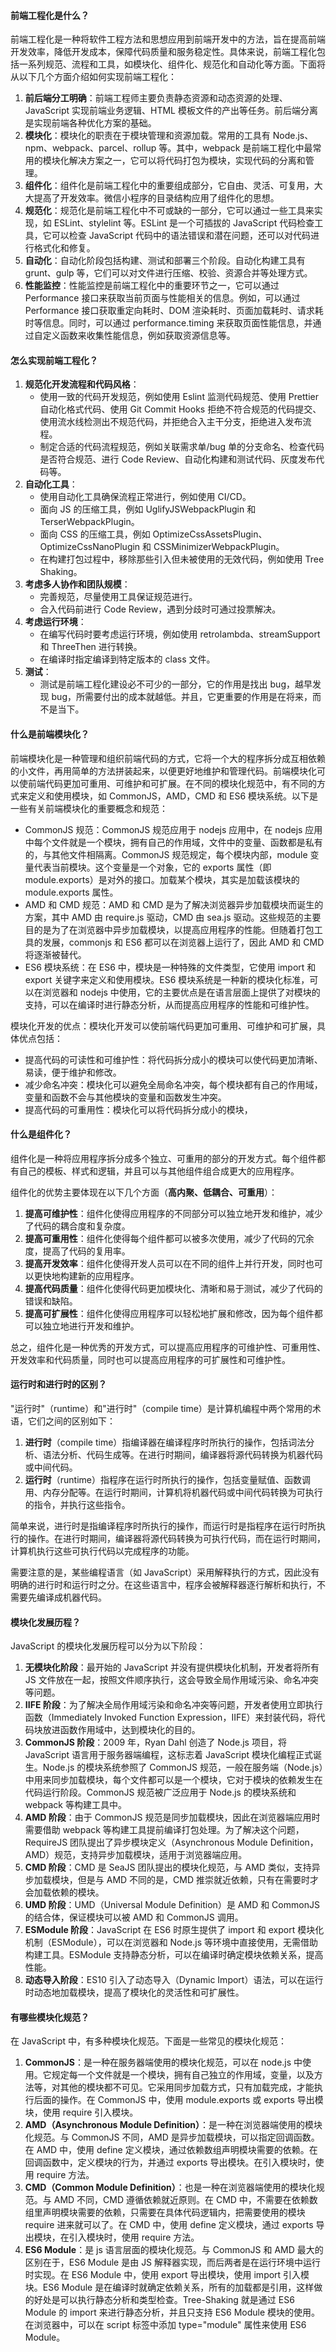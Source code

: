 <!--
 * @Author: Shu Binqi
 * @Date: 2023-02-28 03:11:14
 * @LastEditors: Shu Binqi
 * @LastEditTime: 2023-03-03 19:43:54
 * @Description: 前端工程化面试题（7题）
 * @Version: 1.0.0
 * @FilePath: \interviewQuestions\Module\前端工程化.md
-->

#### 前端工程化是什么？

前端工程化是一种将软件工程方法和思想应用到前端开发中的方法，旨在提高前端开发效率，降低开发成本，保障代码质量和服务稳定性。具体来说，前端工程化包括一系列规范、流程和工具，如模块化、组件化、规范化和自动化等方面。下面将从以下几个方面介绍如何实现前端工程化：

1. **前后端分工明确**：前端工程师主要负责静态资源和动态资源的处理、JavaScript 实现前端业务逻辑、HTML 模板文件的产出等任务。前后端分离是实现前端各种优化方案的基础。
2. **模块化**：模块化的职责在于模块管理和资源加载。常用的工具有 Node.js、npm、webpack、parcel、rollup 等。其中，webpack 是前端工程化中最常用的模块化解决方案之一，它可以将代码打包为模块，实现代码的分离和管理。
3. **组件化**：组件化是前端工程化中的重要组成部分，它自由、灵活、可复用，大大提高了开发效率。微信小程序的目录结构应用了组件化的思想。
4. **规范化**：规范化是前端工程化中不可或缺的一部分，它可以通过一些工具来实现，如 ESLint、stylelint 等。ESLint 是一个可插拔的 JavaScript 代码检查工具，它可以检查 JavaScript 代码中的语法错误和潜在问题，还可以对代码进行格式化和修复。
5. **自动化**：自动化阶段包括构建、测试和部署三个阶段。自动化构建工具有 grunt、gulp 等，它们可以对文件进行压缩、校验、资源合并等处理方式。
6. **性能监控**：性能监控是前端工程化中的重要环节之一，它可以通过 Performance 接口来获取当前页面与性能相关的信息。例如，可以通过 Performance 接口获取重定向耗时、DOM 渲染耗时、页面加载耗时、请求耗时等信息。同时，可以通过 performance.timing 来获取页面性能信息，并通过自定义函数来收集性能信息，例如获取资源信息等。

#### 怎么实现前端工程化？

1. **规范化开发流程和代码风格**：
   - 使用一致的代码开发规范，例如使用 Eslint 监测代码规范、使用 Prettier 自动化格式代码、使用 Git Commit Hooks 拒绝不符合规范的代码提交、使用流水线检测出不规范代码，并拒绝合入主干分支，拒绝进入发布流程。
   - 制定合适的代码流程规范，例如关联需求单/bug 单的分支命名、检查代码是否符合规范、进行 Code Review、自动化构建和测试代码、灰度发布代码等。
2. **自动化工具**：
   - 使用自动化工具确保流程正常进行，例如使用 CI/CD。
   - 面向 JS 的压缩工具，例如 UglifyJSWebpackPlugin 和 TerserWebpackPlugin。
   - 面向 CSS 的压缩工具，例如 OptimizeCssAssetsPlugin、OptimizeCssNanoPlugin 和 CSSMinimizerWebpackPlugin。
   - 在构建打包过程中，移除那些引入但未被使用的无效代码，例如使用 Tree Shaking。
3. **考虑多人协作和团队规模**：
   - 完善规范，尽量使用工具保证规范进行。
   - 合入代码前进行 Code Review，遇到分歧时可通过投票解决。
4. **考虑运行环境**：
   - 在编写代码时要考虑运行环境，例如使用 retrolambda、streamSupport 和 ThreeThen 进行转换。
   - 在编译时指定编译到特定版本的 class 文件。
5. **测试**：
   - 测试是前端工程化建设必不可少的一部分，它的作用是找出 bug，越早发现 bug，所需要付出的成本就越低。并且，它更重要的作用是在将来，而不是当下。

#### 什么是前端模块化？

前端模块化是一种管理和组织前端代码的方式，它将一个大的程序拆分成互相依赖的小文件，再用简单的方法拼装起来，以便更好地维护和管理代码。前端模块化可以使前端代码更加可重用、可维护和可扩展。在不同的模块化规范中，有不同的方式来定义和使用模块，如 CommonJS，AMD，CMD 和 ES6 模块系统。以下是一些有关前端模块化的重要概念和规范：

- CommonJS 规范：CommonJS 规范应用于 nodejs 应用中，在 nodejs 应用中每个文件就是一个模块，拥有自己的作用域，文件中的变量、函数都是私有的，与其他文件相隔离。CommonJS 规范规定，每个模块内部，module 变量代表当前模块。这个变量是一个对象，它的 exports 属性（即 module.exports）是对外的接口。加载某个模块，其实是加载该模块的 module.exports 属性。
- AMD 和 CMD 规范：AMD 和 CMD 是为了解决浏览器异步加载模块而诞生的方案，其中 AMD 由 require.js 驱动，CMD 由 sea.js 驱动。这些规范的主要目的是为了在浏览器中异步加载模块，以提高应用程序的性能。但随着打包工具的发展，commonjs 和 ES6 都可以在浏览器上运行了，因此 AMD 和 CMD 将逐渐被替代。
- ES6 模块系统：在 ES6 中，模块是一种特殊的文件类型，它使用 import 和 export 关键字来定义和使用模块。ES6 模块系统是一种新的模块化标准，可以在浏览器和 nodejs 中使用，它的主要优点是在语言层面上提供了对模块的支持，可以在编译时进行静态分析，从而提高应用程序的性能和可维护性。

模块化开发的优点：模块化开发可以使前端代码更加可重用、可维护和可扩展，具体优点包括：

- 提高代码的可读性和可维护性：将代码拆分成小的模块可以使代码更加清晰、易读，便于维护和修改。
- 减少命名冲突：模块化可以避免全局命名冲突，每个模块都有自己的作用域，变量和函数不会与其他模块的变量和函数发生冲突。
- 提高代码的可重用性：模块化可以将代码拆分成小的模块，

#### 什么是组件化？

组件化是一种将应用程序拆分成多个独立、可重用的部分的开发方式。每个组件都有自己的模板、样式和逻辑，并且可以与其他组件组合成更大的应用程序。

组件化的优势主要体现在以下几个方面（**高内聚、低耦合、可重用**）：

1. **提高可维护性**：组件化使得应用程序的不同部分可以独立地开发和维护，减少了代码的耦合度和复杂度。
1. **提高可重用性**：组件化使得每个组件都可以被多次使用，减少了代码的冗余度，提高了代码的复用率。
1. **提高开发效率**：组件化使得开发人员可以在不同的组件上并行开发，同时也可以更快地构建新的应用程序。
1. **提高代码质量**：组件化使得代码更加模块化、清晰和易于测试，减少了代码的错误和缺陷。
1. **提高可扩展性**：组件化使得应用程序可以轻松地扩展和修改，因为每个组件都可以独立地进行开发和维护。

总之，组件化是一种优秀的开发方式，可以提高应用程序的可维护性、可重用性、开发效率和代码质量，同时也可以提高应用程序的可扩展性和可维护性。

#### 运行时和进行时的区别？

"运行时"（runtime）和"进行时"（compile time）是计算机编程中两个常用的术语，它们之间的区别如下：

1. **进行时**（compile time）指编译器在编译程序时所执行的操作，包括词法分析、语法分析、代码生成等。在进行时期间，编译器将源代码转换为机器代码或中间代码。
1. **运行时**（runtime）指程序在运行时所执行的操作，包括变量赋值、函数调用、内存分配等。在运行时期间，计算机将机器代码或中间代码转换为可执行的指令，并执行这些指令。

简单来说，进行时是指编译程序时所执行的操作，而运行时是指程序在运行时所执行的操作。在进行时期间，编译器将源代码转换为可执行代码，而在运行时期间，计算机执行这些可执行代码以完成程序的功能。

需要注意的是，某些编程语言（如 JavaScript）采用解释执行的方式，因此没有明确的进行时和运行时之分。在这些语言中，程序会被解释器逐行解析和执行，不需要先编译成机器代码。

#### 模块化发展历程？

JavaScript 的模块化发展历程可以分为以下阶段：

1. **无模块化阶段**：最开始的 JavaScript 并没有提供模块化机制，开发者将所有 JS 文件放在一起，按照文件顺序执行，这会导致全局作用域污染、命名冲突等问题。
2. **IIFE 阶段**：为了解决全局作用域污染和命名冲突等问题，开发者使用立即执行函数（Immediately Invoked Function Expression，IIFE）来封装代码，将代码块放进函数作用域中，达到模块化的目的。
3. **CommonJS 阶段**：2009 年，Ryan Dahl 创造了 Node.js 项目，将 JavaScript 语言用于服务器端编程，这标志着 JavaScript 模块化编程正式诞生。Node.js 的模块系统参照了 CommonJS 规范，一般在服务端（Node.js）中用来同步加载模块，每个文件都可以是一个模块，它对于模块的依赖发生在代码运行阶段。CommonJS 规范被广泛应用于 Node.js 的模块系统和 webpack 等构建工具中。
4. **AMD 阶段**：由于 CommonJS 规范是同步加载模块，因此在浏览器端应用时需要借助 webpack 等构建工具提前编译打包处理。为了解决这个问题，RequireJS 团队提出了异步模块定义（Asynchronous Module Definition，AMD）规范，支持异步加载模块，适用于浏览器端应用。
5. **CMD 阶段**：CMD 是 SeaJS 团队提出的模块化规范，与 AMD 类似，支持异步加载模块，但是与 AMD 不同的是，CMD 推崇就近依赖，只有在需要时才会加载依赖的模块。
6. **UMD 阶段**：UMD（Universal Module Definition）是 AMD 和 CommonJS 的结合体，保证模块可以被 AMD 和 CommonJS 调用。
7. **ESModule 阶段**：JavaScript 在 ES6 时原生提供了 import 和 export 模块化机制（ESModule），可以在浏览器和 Node.js 等环境中直接使用，无需借助构建工具。ESModule 支持静态分析，可以在编译时确定模块依赖关系，提高性能。
8. **动态导入阶段**：ES10 引入了动态导入（Dynamic Import）语法，可以在运行时动态地加载模块，提高了模块化的灵活性和可扩展性。

#### 有哪些模块化规范？

在 JavaScript 中，有多种模块化规范。下面是一些常见的模块化规范：

1. **CommonJS**：是一种在服务器端使用的模块化规范，可以在 node.js 中使用。它规定每一个文件就是一个模块，拥有自己独立的作用域，变量，以及方法等，对其他的模块都不可见。它采用同步加载方式，只有加载完成，才能执行后面的操作。在 CommonJS 中，使用 module.exports 或 exports 导出模块，使用 require 引入模块。
1. **AMD（Asynchronous Module Definition）**：是一种在浏览器端使用的模块化规范。与 CommonJS 不同，AMD 是异步加载模块，可以指定回调函数。在 AMD 中，使用 define 定义模块，通过依赖数组声明模块需要的依赖。在回调函数中，定义模块的行为，并通过 exports 导出模块。在引入模块时，使用 require 方法。
1. **CMD（Common Module Definition）**：也是一种在浏览器端使用的模块化规范。与 AMD 不同，CMD 遵循依赖就近原则。在 CMD 中，不需要在依赖数组里声明模块需要的依赖，只需要在具体代码逻辑内，把需要使用的模块 require 进来就可以了。在 CMD 中，使用 define 定义模块，通过 exports 导出模块，在引入模块时，使用 require 方法。
1. **ES6 Module**：是 js 语言层面的模块化规范。与 CommonJS 和 AMD 最大的区别在于，ES6 Module 是由 JS 解释器实现，而后两者是在运行环境中运行时实现。在 ES6 Module 中，使用 export 导出模块，使用 import 引入模块。ES6 Module 是在编译时就确定依赖关系，所有的加载都是引用，这样做的好处是可以执行静态分析和类型检查。Tree-Shaking 就是通过 ES6 Module 的 import 来进行静态分析，并且只支持 ES6 Module 模块的使用。在浏览器中，可以在 script 标签中添加 type="module" 属性来使用 ES6 Module。
